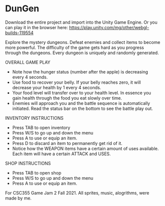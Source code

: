 # DunGen

Download the entire project and import into the Unity Game Engine. Or you can play it in the browser here:
https://play.unity.com/mg/other/webgl-builds-119554

Explore the mystery dungeons. Defeat enemies and collect items to become more powerful. The difficulty of the game gets hard as you progress through the dungeons. Every dungeon is uniquely and randomly generated.

OVERALL GAME PLAY
- Note how the hunger status (number after the apple) is decreasing every 4 seconds.
- Use food to recover your belly. If your belly reaches zero, it will decrease your health by 1 every 4 seconds.
- Your food level will transfer over to your health level. In essence you gain health through the food you eat slowly over time.
- Enemies will approach you and the battle sequence is automatically initiated. Read the status bar on the bottom to see the battle play out.

INVENTORY INSTRUCTIONS
- Press TAB to open inventory
- Press W/S to go up and down the menu
- Press A to use or equip an item.
- Press D to discard an item to permanently get rid of it.
- Notice how the WEAPON items have a certain amount of uses available.
Each item will have a certain ATTACK and USES.

SHOP INSTRUCTIONS
- Press TAB to open shop
- Press W/S to go up and down the menu
- Press A to use or equip an item.

For CSC355 Game Jam 2 Fall 2021. All sprites, music, alogrithms, were made by me.
